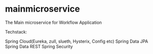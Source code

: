 # mainmicroservice
The Main microservice for Workflow Application

Techstack:

Spring Cloud(Eureka, zull, slueth, Hysterix, Config etc)
Spring Data JPA
Spring Data REST
Spring Security
